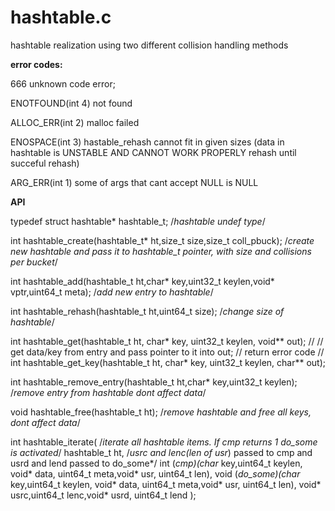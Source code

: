 # hashtable.c
hashtable realization using two different collision handling methods

**error codes:**

   666 unknown code error;
   
   ENOTFOUND(int 4) not found

   ALLOC_ERR(int 2) malloc failed

   ENOSPACE(int 3) hastable_rehash cannot fit in given sizes (data in hashtable is UNSTABLE AND CANNOT WORK PROPERLY rehash until succeful rehash)

   ARG_ERR(int 1)  some of args that cant accept NULL is NULL
 
**API**

typedef struct hashtable* hashtable_t;                                                           /*hashtable undef type*/
 

int hashtable_create(hashtable_t* ht,size_t size,size_t coll_pbuck);                             /*create new hashtable and pass it to hashtable_t pointer, with size and collisions per bucket*/        


int hashtable_add(hashtable_t ht,char* key,uint32_t keylen,void* vptr,uint64_t meta);            /*add new entry to hashtable*/


int hashtable_rehash(hashtable_t ht,uint64_t size);                                              /*change size of hashtable*/


int hashtable_get(hashtable_t ht, char* key, uint32_t keylen, void** out);                      //
                                                                                                //   get data/key from entry and pass pointer to it into out;
                                                                                                //   return error code
                                                                                                //
int hashtable_get_key(hashtable_t ht, char* key, uint32_t keylen, char** out);                                      

int hashtable_remove_entry(hashtable_t ht,char* key,uint32_t keylen);                                                       /*remove entry from hashtable dont affect data*/

void hashtable_free(hashtable_t ht);                                                                                        /*remove hashtable and free all keys, dont affect data*/

int hashtable_iterate(                                                                                                      /*iterate all hashtable items. If cmp returns 1 do_some is activated*/
                      hashtable_t ht,                                                                                       /*usrc and lenc(len of usr*) passed to cmp and usrd and lend passed to do_some*/
                      int (*cmp)(char* key,uint64_t keylen, void* data, uint64_t meta,void* usr, uint64_t len),
                      void (*do_some)(char* key,uint64_t keylen, void* data, uint64_t meta,void* usr, uint64_t len),
                      void* usrc,uint64_t lenc,void* usrd, uint64_t lend
                     );
